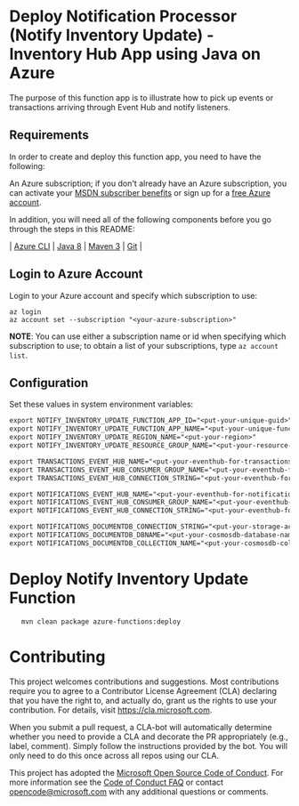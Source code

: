 # Deploy Notification Processor (Notify Inventory Update) - Inventory Hub App using Java on Azure #

The purpose of this function app is to illustrate how to pick up events or transactions arriving through Event Hub and notify listeners.

## Requirements

In order to create and deploy this function app, you need to have the following:

An Azure subscription; if you don't already have an Azure subscription, you can activate your [MSDN subscriber benefits](https://azure.microsoft.com/pricing/member-offers/msdn-benefits-details/) or sign up for a [free Azure account](https://azure.microsoft.com/pricing/free-trial/).

In addition, you will need all of the following components before you go through the steps in this README:

| [Azure CLI](http://docs.microsoft.com/cli/azure/overview) | [Java 8](http://java.oracle.com/) | [Maven 3](http://maven.apache.org/) | [Git](https://github.com/) |

## Login to Azure Account

Login to your Azure account and specify which subscription to use:

   ```shell
   az login
   az account set --subscription "<your-azure-subscription>"
   ```

   **NOTE**: You can use either a subscription name or id when specifying which subscription to use; to obtain a list of your subscriptions, type `az account list`.

## Configuration
Set these values in system environment variables:

``` txt
export NOTIFY_INVENTORY_UPDATE_FUNCTION_APP_ID="<put-your-unique-guid>"
export NOTIFY_INVENTORY_UPDATE_FUNCTION_APP_NAME="<put-your-unique-function-app-name>"
export NOTIFY_INVENTORY_UPDATE_REGION_NAME="<put-your-region>"
export NOTIFY_INVENTORY_UPDATE_RESOURCE_GROUP_NAME="<put-your-resource-group-name>"

export TRANSACTIONS_EVENT_HUB_NAME="<put-your-eventhub-for-transactions-name>"
export TRANSACTIONS_EVENT_HUB_CONSUMER_GROUP_NAME="<put-your-eventhub-for-transactions-consumer-group-name>"
export TRANSACTIONS_EVENT_HUB_CONNECTION_STRING="<put-your-eventhub-for-transactions-connection-string>"

export NOTIFICATIONS_EVENT_HUB_NAME="<put-your-eventhub-for-notifications-name>"
export NOTIFICATIONS_EVENT_HUB_CONSUMER_GROUP_NAME="<put-your-eventhub-for-notifications-consumer-group-name>"
export NOTIFICATIONS_EVENT_HUB_CONNECTION_STRING="<put-your-eventhub-for-notifications-connection-string>"

export NOTIFICATIONS_DOCUMENTDB_CONNECTION_STRING="<put-your-storage-account-connection-string>"
export NOTIFICATIONS_DOCUMENTDB_DBNAME="<put-your-cosmosdb-database-name>"
export NOTIFICATIONS_DOCUMENTDB_COLLECTION_NAME="<put-your-cosmosdb-collection-name>"
```

# Deploy Notify Inventory Update Function

```shell
   mvn clean package azure-functions:deploy
   ```

# Contributing

This project welcomes contributions and suggestions.  Most contributions require you to agree to a
Contributor License Agreement (CLA) declaring that you have the right to, and actually do, grant us
the rights to use your contribution. For details, visit https://cla.microsoft.com.

When you submit a pull request, a CLA-bot will automatically determine whether you need to provide
a CLA and decorate the PR appropriately (e.g., label, comment). Simply follow the instructions
provided by the bot. You will only need to do this once across all repos using our CLA.

This project has adopted the [Microsoft Open Source Code of Conduct](https://opensource.microsoft.com/codeofconduct/).
For more information see the [Code of Conduct FAQ](https://opensource.microsoft.com/codeofconduct/faq/) or
contact [opencode@microsoft.com](mailto:opencode@microsoft.com) with any additional questions or comments.